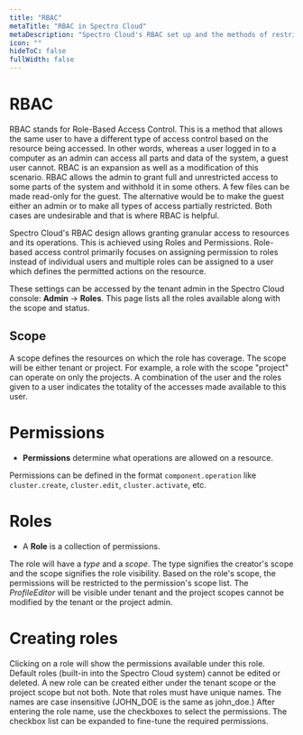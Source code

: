 ```yaml
---
title: "RBAC"
metaTitle: "RBAC in Spectro Cloud"
metaDescription: "Spectro Cloud's RBAC set up and the methods of restricting or allowing access"
icon: ""
hideToC: false
fullWidth: false
---
```


# RBAC

RBAC stands for Role-Based Access Control. This is a method that allows the same user to have a different type of access control based on the resource being accessed. In other words, whereas a user logged in to a computer as an admin can access all parts and data of the system, a guest user cannot. RBAC is an expansion as well as a modification of this scenario. RBAC allows the admin to grant full and unrestricted access to some parts of the system and withhold it in some others. A few files can be made read-only for the guest. The alternative would be to make the guest either an admin or to make all types of access partially restricted. Both cases are undesirable and that is where RBAC is helpful.

Spectro Cloud's RBAC design allows granting granular access to resources and its operations. This is achieved using Roles and Permissions. Role-based access control primarily focuses on assigning permission to roles instead of individual users and multiple roles can be assigned to a user which defines the permitted actions on the resource.

These settings can be accessed by the tenant admin in the Spectro Cloud console: **Admin** -> **Roles**. This page lists all the roles available along with the scope and status.

## Scope

A scope defines the resources on which the role has coverage. The scope will be either tenant or project. For example, a role with the scope "project" can operate on only the projects. A combination of the user and the roles given to a user indicates the totality of the accesses made available to this user.

# Permissions

* **Permissions** determine what operations are allowed on a resource.

Permissions can be defined in the format `component.operation` like `cluster.create`, `cluster.edit`, `cluster.activate`, etc.

# Roles

* A **Role** is a collection of permissions.

The role will have a *type* and a *scope*. The type signifies the creator's scope and the scope signifies the role visibility. Based on the role's scope, the permissions will be restricted to the permission's scope list. The *ProfileEditor* will be visible under tenant and the project scopes cannot be modified by the tenant or the project admin.

# Creating roles

Clicking on a role will show the permissions available under this role. Default roles (built-in into the Spectro Cloud system) cannot be edited or deleted. A new role can be created either under the tenant scope or the project scope but not both. Note that roles must have unique names. The names are case insensitive (JOHN_DOE is the same as john_doe.) After entering the role name, use the checkboxes to select the permissions. The checkbox list can be expanded to fine-tune the required permissions.
